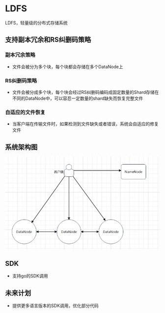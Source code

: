 # LDFS
LDFS，轻量级的分布式存储系统

## 支持副本冗余和RS纠删码策略
### 副本冗余策略
- 文件会被分为多个块，每个块都会存储在多个DataNode上

### RS纠删码策略
- 文件会被分成多个块，每个块会经过RS纠删码编码成固定数量的Shard存储在不同的DataNode中，可以容忍一定数量的shard缺失而恢复完整文件

### 自适应的文件恢复
- 当客户端在传输文件时，如果检测到文件缺失或者错误，系统会自适应的修复文件

## 系统架构图
![图片描述](img/LDFS架构图.png)

## SDK
- 支持go的SDK调用

## 未来计划
- 提供更多语言版本的SDK调用，优化部分代码


